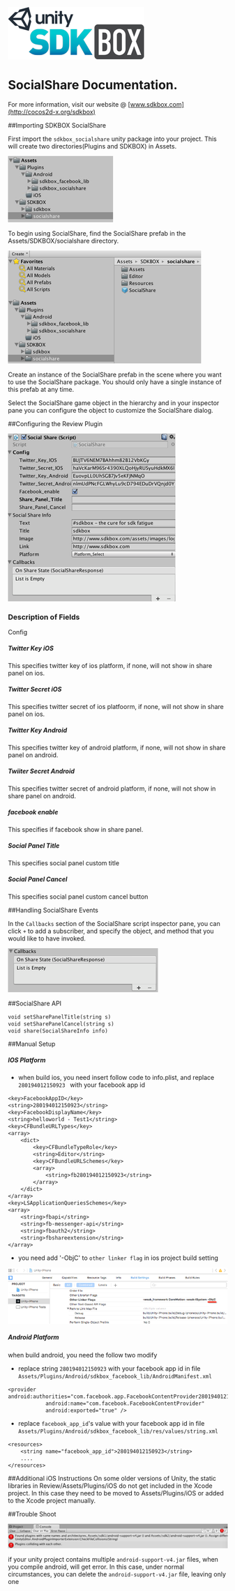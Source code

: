 ![](SDKBOX_logo.png)


<h1>SocialShare Documentation.</h1>

For more information, visit our website @ [www.sdkbox.com](http://cocos2d-x.org/sdkbox)

##Importing SDKBOX SocialShare

First import the ```sdkbox_socialshare``` unity package into your project. This will create two directories(Plugins and SDKBOX) in Assets.

![](socialshare_folder.jpg)

To begin using SocialShare, find the SocialShare prefab in the Assets/SDKBOX/socialshare directory.

![](socialshare_folder_prelab.png)

Create an instance of the SocialShare prefab in the scene where you want to use the SocialShare package. You should only have a single instance of this prefab at any time.

Select the SocialShare game object in the hierarchy and in your inspector pane you can configure the object to customize the SocialShare dialog.

##Configuring the Review Plugin

![](socialshare_config.png)

### Description of Fields

Config

<h5>Twitter Key iOS</h5>
This specifies twitter key of ios platform, if none, will not show in share panel on ios.

<h5>Twitter Secret iOS</h5>

This specifies twitter secret of ios platfoorm, if none, will not show in share panel on ios.

<h5>Twitter Key Android</h5>

This specifies twitter key of android platform, if none, will not show in share panel on android.

<h5>Twiiter Secret Android</h5>

This specifies twitter secret of android platform, if none, will not show in share panel on android.

<h5>facebook enable</h5>

This specifies if facebook show in share panel.

<h5>Social Panel Title</h5>

This specifies social panel custom title

<h5>Social Panel Cancel</h5>

This specifies social panel custom cancel button

##Handling SocialShare Events

In the ```Callbacks``` section of the SocialShare script inspector pane, you can click ```+``` to add a subscriber, and specify the object, and method that you would like to have invoked.

![](socialshare_callbacks.png)

##SocialShare API

```
void setSharePanelTitle(string s)
void setSharePanelCancel(string s)
void share(SocialShareInfo info)

```

##Manual Setup

<h5>IOS Platform</h5>

- when build ios, you need insert follow code to info.plist, and replace `280194012150923 ` with your facebook app id


```
<key>FacebookAppID</key>
<string>280194012150923</string>
<key>FacebookDisplayName</key>
<string>helloworld - Test1</string>
<key>CFBundleURLTypes</key>
<array>
    <dict>
        <key>CFBundleTypeRole</key>
        <string>Editor</string>
        <key>CFBundleURLSchemes</key>
        <array>
            <string>fb280194012150923</string>
        </array>
    </dict>
</array>
<key>LSApplicationQueriesSchemes</key>
<array>
    <string>fbapi</string>
    <string>fb-messenger-api</string>
    <string>fbauth2</string>
    <string>fbshareextension</string>
</array>
```

- you need add '-ObjC' to `other linker flag` in ios project build setting

![](socialshare_ios_project_setting.png)

<h5>Android Platform</h5>

when build android, you need the follow two modify

- replace string `280194012150923` with your facebook app id in file `Assets/Plugins/Android/sdkbox_facebook_lib/AndroidManifest.xml`

```
<provider android:authorities="com.facebook.app.FacebookContentProvider280194012150923"
            android:name="com.facebook.FacebookContentProvider"
            android:exported="true" />
```

- replace `facebook_app_id`'s value with your facebook app id in file `Assets/Plugins/Android/sdkbox_facebook_lib/res/values/string.xml`

```
<resources>
    <string name="facebook_app_id">280194012150923</string>
    ....
</resources>
```

##Additional iOS Instructions
On some older versions of Unity, the static libraries in Review/Assets/Plugins/iOS do not get included in the Xcode project. In this case they need to be moved to Assets/Plugins/iOS or added to the Xcode project manually.

##Trouble Shoot

![](socialshare_conflict_error.png)

if your unity project contains multiple `android-support-v4.jar` files, when you compile android, will get error.
In this case, under normal circumstances, you can delete the `android-support-v4.jar` file, leaving only one
